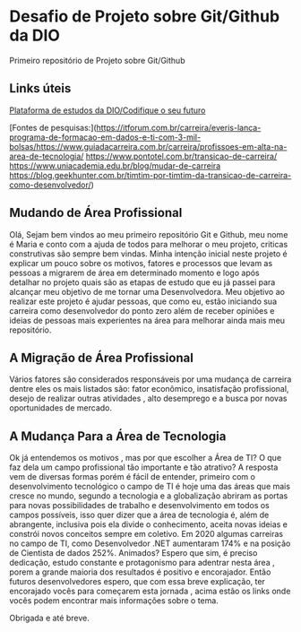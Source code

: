# Desafio de Projeto sobre Git/Github da DIO 
Primeiro repositório  de Projeto sobre Git/Github

## Links úteis 
[Plataforma de estudos da DIO/Codifique o seu futuro](https://www.dio.me/)

[Fontes de pesquisas:](https://itforum.com.br/carreira/everis-lanca-programa-de-formacao-em-dados-e-ti-com-3-mil-bolsas/https://www.guiadacarreira.com.br/carreira/profissoes-em-alta-na-area-de-tecnologia/
https://www.pontotel.com.br/transicao-de-carreira/
https://www.uniacademia.edu.br/blog/mudar-de-carreira
https://blog.geekhunter.com.br/timtim-por-timtim-da-transicao-de-carreira-como-desenvolvedor/)
        

## Mudando de Área Profissional

Olá,
Sejam bem vindos ao meu primeiro repositório Git e Github, meu nome é Maria e conto com a ajuda de todos para melhorar o meu projeto,  criticas construtivas são sempre bem vindas.
Minha  intenção inicial neste projeto é explicar um pouco sobre os motivos, fatores e processos que levam as pessoas a migrarem de área em determinado momento e logo após detalhar no projeto quais são as etapas de estudo que  eu já passei para alcançar meu objetivo de me tornar uma Desenvolvedora.
Meu objetivo ao realizar este projeto é ajudar pessoas, que como eu, estão iniciando sua carreira como desenvolvedor do ponto zero além de receber opiniões e ideias de pessoas mais experientes na área para melhorar ainda mais meu repositório.
## A Migração de Área Profissional 
Vários fatores são considerados responsáveis por uma mudança de carreira dentre eles os mais listados são: fator econômico, insatisfação profissional, desejo de realizar outras atividades ,  alto desemprego e a busca por novas oportunidades de mercado.
## A Mudança Para a Área de Tecnologia 
Ok já entendemos os motivos , mas por que escolher a Área de TI? O que faz dela um campo profissional tão importante e tão atrativo?
A resposta vem de diversas formas porém é fácil de entender, primeiro com o desenvolvimento tecnológico o campo de TI é hoje uma das áreas que mais cresce no mundo, segundo a tecnologia e a globalização abriram as portas para novas possibilidades de trabalho e desenvolvimento em todos os campos possíveis, isso quer dizer que a área de tecnologia é, além de abrangente, inclusiva pois ela divide o conhecimento, aceita novas ideias e constrói novos conceitos sempre em coletivo.
Em 2020 algumas carreiras no campo de TI, como Desenvolvedor .NET aumentaram 174% e na posição de Cientista de dados 252%. Animados?
Espero que sim, é preciso dedicação, estudo constante e protagonismo para adentrar nesta área , porem a grande maioria dos resultados é positivo e encorajador. 
Então futuros desenvolvedores espero, que com essa breve explicação,  ter   encorajado vocês para começarem esta jornada , acima  estão os links onde vocês podem encontrar mais informações sobre o tema. 

Obrigada e  até breve.

